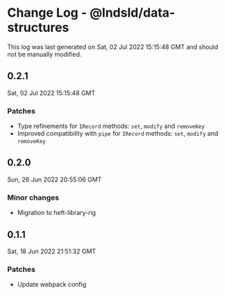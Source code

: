 # Change Log - @lndsld/data-structures

This log was last generated on Sat, 02 Jul 2022 15:15:48 GMT and should not be manually modified.

## 0.2.1
Sat, 02 Jul 2022 15:15:48 GMT

### Patches

- Type refinements for `IRecord` methods: `set`, `modify` and `removeKey`
- Improved compatibility with `pipe` for `IRecord` methods: `set`, `modify` and `removeKey`

## 0.2.0
Sun, 26 Jun 2022 20:55:06 GMT

### Minor changes

- Migration to heft-library-rig

## 0.1.1
Sat, 18 Jun 2022 21:51:32 GMT

### Patches

- Update webpack config

